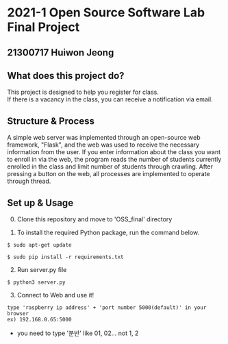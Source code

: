 # 2021-1 Open Source Software Lab Final Project

## 21300717 Huiwon Jeong

## What does this project do?
This project is designed to help you register for class.\
If there is a vacancy in the class, you can receive a notification via email.

## Structure & Process
A simple web server was implemented through an open-source web framework, "Flask", and the web was used to receive the necessary information from the user.
If you enter information about the class you want to enroll in via the web, the program reads the number of students currently enrolled in the class and limit number of students through crawling. After pressing a button on the web, all processes are implemented to operate through thread.

## Set up & Usage
0. Clone this repository and move to 'OSS_final' directory 

1. To install the required Python package, run the command below.
```
$ sudo apt-get update
```
```
$ sudo pip install -r requirements.txt
```

2. Run server.py file
```
$ python3 server.py
```

3. Connect to Web and use it!
```
type 'raspberry ip address' + 'port number 5000(default)' in your browser
ex) 192.168.0.65:5000
```

* you need to type '분반' like 01, 02... not 1, 2
